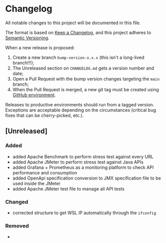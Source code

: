 # Changelog

All notable changes to this project will be documented in this file.

The format is based on [Keep a Changelog](https://keepachangelog.com/en/1.0.0/), and this project adheres to [Semantic Versioning](https://semver.org/spec/v2.0.0.html).

When a new release is proposed:

1. Create a new branch `bump-version-x.x.x` (this isn't a long-lived branch!!!);
2. The Unreleased section on `CHANGELOG.md` gets a version number and date;
3. Open a Pull Request with the bump version changes targeting the `main` branch;
4. When the Pull Request is merged, a new git tag must be created using [GitHub environment](https://github.com/rios0rios0/boss).

Releases to productive environments should run from a tagged version.
Exceptions are acceptable depending on the circumstances (critical bug fixes that can be cherry-picked, etc.).

## [Unreleased]

### Added

- added Apache Benchmark to perform stress test against every URL
- added Apache JMeter to perform stress test against Java APIs
- added Grafana + Prometheus as a monitoring platform to check API performance and consumption
- added OpenApi specification conversion to JMX specification file to be used inside the JMeter
- added Apache JMeter test file to manage all API tests

### Changed

- corrected structure to get WSL IP automatically through the `ifconfig`

### Removed

-
